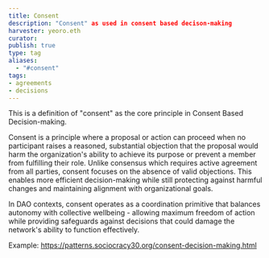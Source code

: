 ```yaml
---
title: Consent
description: "Consent" as used in consent based decison-making
harvester: yeoro.eth
curator: 
publish: true
type: tag
aliases:
  - "#consent"
tags:
- agreements
- decisions
---
```


This is a definition of "consent" as the core principle in Consent Based Decision-making.

Consent is a principle where a proposal or action can proceed when no participant raises a reasoned, substantial objection that the proposal would harm the organization's ability to achieve its purpose or prevent a member from fulfilling their role. Unlike consensus which requires active agreement from all parties, consent focuses on the absence of valid objections. This enables more efficient decision-making while still protecting against harmful changes and maintaining alignment with organizational goals.

In DAO contexts, consent operates as a coordination primitive that balances autonomy with collective wellbeing - allowing maximum freedom of action while providing safeguards against decisions that could damage the network's ability to function effectively.

Example: 
https://patterns.sociocracy30.org/consent-decision-making.html

